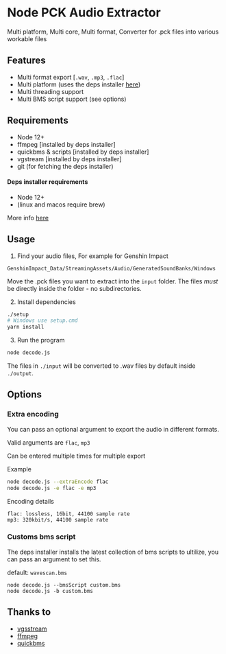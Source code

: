 # Node PCK Audio Extractor

Multi platform, Multi core, Multi format, Converter for .pck files into various workable files

## Features

- Multi format export [`.wav`, `.mp3`, `.flac`]
- Multi platform (uses the deps installer [here](https://github.com/yoroshikun/node-pck-audio-extractor-deps-installer))
- Multi threading support
- Multi BMS script support (see options)

## Requirements

- Node 12+
- ffmpeg [installed by deps installer]
- quickbms & scripts [installed by deps installer]
- vgstream [installed by deps installer]
- git (for fetching the deps installer)

#### Deps installer requirements

- Node 12+
- (linux and macos require brew)

More info [here](https://github.com/yoroshikun/node-pck-audio-extractor-deps-installer)

## Usage

1. Find your audio files, For example for Genshin Impact

```
GenshinImpact_Data/StreamingAssets/Audio/GeneratedSoundBanks/Windows
```

Move the .pck files you want to extract into the `input` folder. The files _must_ be directly inside the folder - no subdirectories.

2. Install dependencies

```bash
./setup
# Windows use setup.cmd
yarn install
```

3. Run the program

```bash
node decode.js
```

The files in `./input` will be converted to .wav files by default inside `./output`.

## Options

### Extra encoding

You can pass an optional argument to export the audio in different formats.

Valid arguments are `flac`, `mp3`

Can be entered multiple times for multiple export

Example

```bash
node decode.js --extraEncode flac
node decode.js -e flac -e mp3
```

Encoding details

```
flac: lossless, 16bit, 44100 sample rate
mp3: 320kbit/s, 44100 sample rate
```

### Customs bms script

The deps installer installs the latest collection of bms scripts to ultilize, you can pass an argument to set this.

default: `wavescan.bms`

```
node decode.js --bmsScript custom.bms
node decode.js -b custom.bms
```

## Thanks to

- [vgsstream](https://github.com/losnoco/vgmstream)
- [ffmpeg](https://ffmpeg.org/)
- [quickbms](https://aluigi.altervista.org/quickbms.htm)
